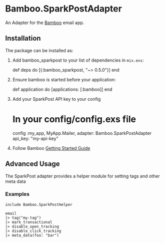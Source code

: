 # Bamboo.SparkPostAdapter

An Adapter for the [Bamboo](https://github.com/thoughtbot/bamboo) email app.

## Installation

The package can be installed as:

  1. Add bamboo_sparkpost to your list of dependencies in `mix.exs`:

        def deps do
          [{:bamboo_sparkpost, "~> 0.5.0"}]
        end

  2. Ensure bamboo is started before your application:

        def application do
          [applications: [:bamboo]]
        end

  3. Add your SparkPost API key to your config

        # In your config/config.exs file
        config :my_app, MyApp.Mailer,
          adapter: Bamboo.SparkPostAdapter
          api_key: "my-api-key"

  4. Follow Bamboo [Getting Started Guide](https://github.com/thoughtbot/bamboo#getting-started)

## Advanced Usage

The SparkPost adapter provides a helper module for setting tags and other meta data

### Examples

    include Bamboo.SparkPostHelper

    email
    |> tag("my-tag")
    |> mark_transactional
    |> disable_open_tracking
    |> disable_click_tracking
    |> meta_data(foo: "bar")